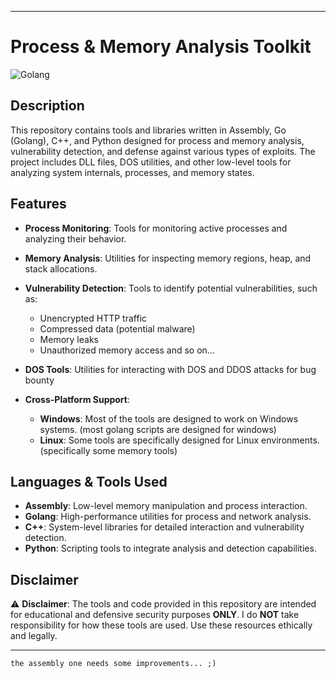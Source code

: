 
---

# Process & Memory Analysis Toolkit

![Golang](https://camo.githubusercontent.com/71a6285538ba19212f6d670be3a9a1a7c1a21f9f6865db3b3251206aadde7c34/68747470733a2f2f696d672e736869656c64732e696f2f62616467652f54)


## Description

This repository contains tools and libraries written in Assembly, Go (Golang), C++, and Python designed for process and memory analysis, vulnerability detection, and defense against various types of exploits. The project includes DLL files, DOS utilities, and other low-level tools for analyzing system internals, processes, and memory states.

## Features

- **Process Monitoring**: Tools for monitoring active processes and analyzing their behavior.
- **Memory Analysis**: Utilities for inspecting memory regions, heap, and stack allocations.
- **Vulnerability Detection**: Tools to identify potential vulnerabilities, such as:
  - Unencrypted HTTP traffic
  - Compressed data (potential malware)
  - Memory leaks
  - Unauthorized memory access
    and so on...
    
- **DOS Tools**: Utilities for interacting with DOS and DDOS attacks for bug bounty 
- **Cross-Platform Support**:
  - **Windows**: Most of the tools are designed to work on Windows systems. (most golang scripts are designed for windows)
  - **Linux**: Some tools are specifically designed for Linux environments.(specifically some memory tools)

## Languages & Tools Used

- **Assembly**: Low-level memory manipulation and process interaction.
- **Golang**: High-performance utilities for process and network analysis.
- **C++**: System-level libraries for detailed interaction and vulnerability detection.
- **Python**: Scripting tools to integrate analysis and detection capabilities.

## Disclaimer

⚠️ **Disclaimer**: The tools and code provided in this repository are intended for educational and defensive security purposes **ONLY**. I do **NOT** take responsibility for how these tools are used. Use these resources ethically and legally.

---

```text
the assembly one needs some improvements... ;)
```
